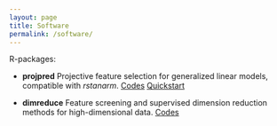 ```yaml
---
layout: page
title: Software
permalink: /software/
---
```



R-packages:

  * **projpred** Projective feature selection for generalized linear models, compatible with _rstanarm_. 
  [Codes](https://github.com/stan-dev/projpred)
  [Quickstart](https://htmlpreview.github.io/?https://github.com/stan-dev/projpred/blob/master/vignettes/quickstart.html)

  * **dimreduce** Feature screening and supervised dimension reduction methods for high-dimensional data.
  [Codes](https://github.com/jpiironen/dimreduce)

